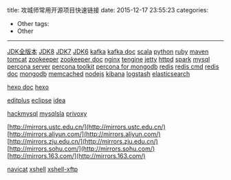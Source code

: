 title: 攻城师常用开源项目快速链接
date: 2015-12-17 23:55:23
categories:
  - Other
tags:
  - Other
---

[JDK全版本](http://www.oracle.com/technetwork/java/javase/archive-139210.html)
[JDK8](http://www.oracle.com/technetwork/java/javase/downloads/java-archive-javase8-2177648.html)
[JDK7](http://www.oracle.com/technetwork/java/javase/downloads/java-archive-downloads-javase7-521261.html)
[JDK6](http://www.oracle.com/technetwork/java/javase/downloads/java-archive-downloads-javase6-419409.html)
[kafka](http://kafka.apache.org/downloads.html)
[kafka doc](http://kafka.apache.org/documentation.html)
[scala](http://www.scala-lang.org/download/all.html)
[python](https://www.python.org/downloads/)
[ruby](https://www.ruby-lang.org/en/downloads/)
[maven](http://maven.apache.org/download.cgi)
[tomcat](http://tomcat.apache.org/download-90.cgi)
[zookeeper](http://apache.fayea.com/zookeeper/)
[zookeeper doc](http://zookeeper.apache.org/doc/)
[nginx](http://nginx.org/en/download.html)
[tengine](http://tengine.taobao.org/download_cn.html)
[jetty](http://download.eclipse.org/jetty/)
[httpd](http://httpd.apache.org/download.cgi)
[spark](http://spark.apache.org/downloads.html)
[mysql](http://dev.mysql.com/downloads/mysql/)
[percona server](https://www.percona.com/downloads/Percona-Server-5.6/LATEST/)
[percona toolkit](https://www.percona.com/downloads/percona-toolkit/)
[percona for mongodb](https://www.percona.com/downloads/percona-server-mongodb/LATEST/)
[redis](http://download.redis.io/releases/)
[redis cmd](http://www.redis.cn/commands.html)
[redis doc](http://www.redis.cn/documentation.html)
[mongodb](https://www.mongodb.org/downloads)
[memcached](http://memcached.org/downloads)
[nodejs](https://nodejs.org/en/download/)
[kibana](https://www.elastic.co/downloads/kibana)
[logstash](https://www.elastic.co/downloads/logstash)
[elasticsearch](https://www.elastic.co/downloads/Elasticsearch)

[hexo doc](https://hexo.io/zh-cn/docs/)
[hexo](https://github.com/hexojs/hexo/releases)

[editplus](https://www.editplus.com/download.html)
[eclipse](http://www.eclipse.org/downloads/)
[idea](http://www.jetbrains.com/idea/download/)

[hackmysql](https://github.com/daniel-nichter/hackmysql.com)
[mysqlsla](https://github.com/daniel-nichter/hackmysql.com/tree/master/mysqlsla)
[privoxy](http://sourceforge.net/projects/ijbswa/files/Sources/)

[http://mirrors.ustc.edu.cn/](http://mirrors.ustc.edu.cn/)
[http://mirrors.aliyun.com/](http://mirrors.aliyun.com/)
[http://mirrors.zju.edu.cn/](http://mirrors.zju.edu.cn/)
[http://mirrors.sohu.com/](http://mirrors.sohu.com/)
[http://mirrors.163.com/](http://mirrors.163.com/)

[navicat](http://www.navicat.com/download)
[xshell](http://www.netsarang.com/download/main.html)
[xshell-xftp](http://www.portablesoft.org/xshell-xftp-legacy-versions/)